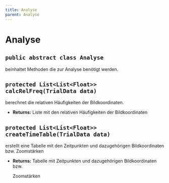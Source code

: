 ```yaml
---
title: Analyse
parent: Analyse
---
```


# Analyse


## `public abstract class Analyse`

beinhaltet Methoden die zur Analyse benötigt werden.

## `protected List<List<Float>> calcRelFreq(TrialData data)`

berechnet die relativen Häufigkeiten der Bildkoordinaten.

 * **Returns:** Liste mit den relativen Häufigkeiten der Bildkoordinaten

## `protected List<List<Float>> createTimeTable(TrialData data)`

erstellt eine Tabelle mit den Zeitpunkten und dazugehörigen Bildkoordinaten bzw. Zoomstärken

 * **Returns:** Tabelle mit Zeitpunkten und dazugehörigen Bildkoordinaten bzw.

     Zoomstärken
